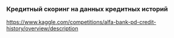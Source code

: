 ### Кредитный скоринг на данных кредитных историй
https://www.kaggle.com/competitions/alfa-bank-pd-credit-history/overview/description
